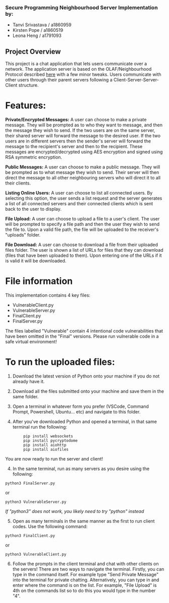### Secure Programming Neighbourhood Server Implementation by:
- Tanvi Srivastava / a1860959
- Kirsten Pope / a1860519
- Leona Heng / a1791093

## Project Overview
This project is a chat application that lets users communicate over a network. The application server is based on the OLAF/Neighbourhood Protocol described [here](https://github.com/xvk-64/2024-secure-programming-protocol/blob/main/readme.md) with a few minor tweaks. Users communicate with other users through their parent servers following a Client-Server-Server-Client structure.

# Features:
**Private/Encrypted Messages:**
A user can choose to make a private message. They will be prompted as to who they want to message, and then the message they wish to send. If the two users are on the same server, their shared server will forward the message to the desired user. If the two users are in different servers then the sender's server will forward the message to the recipient's server and then to the recipient. These messages are encrypted/decrypted using AES encryption and signed using RSA symmetric encryption.

**Public Messages:** 
A user can choose to make a public message. They will be prompted as to what message they wish to send. Their server will then direct the message to all other neighbouring servers who will direct it to all their clients.

**Listing Online Users:** 
A user can choose to list all connected users. By selecting this option, the user sends a list request and the server generates a list of all connected servers and their connected clients which is sent back to the user to display.

**File Upload:** 
A user can choose to upload a file to a user's client. The user will be prompted to specify a file path and then the user they wish to send the file to. Upon a valid file path, the file will be uploaded to the receiver's "uploads" folder.

**File Download:** 
A user can choose to download a file from their uploaded files folder. The user is shown a list of URLs for files that they can download (files that have been uploaded to them). Upon entering one of the URLs if it is valid it will be downloaded.

# File information
This implementation contains 4 key files: 
- VulnerableClient.py
- VulnerableServer.py
- FinalClient.py
- FinalServer.py

The files labelled "Vulnerable" contain 4 intentional code vulnerabilities that have been omitted in the "Final" versions. Please run vulnerable code in a safe virtual environment!

# To run the uploaded files:

1. Download the latest version of Python onto your machine if you do not already have it.

2. Download all the files submitted onto your machine and save them in the same folder.

2. Open a terminal in whatever form you prefer (VSCode, Command Prompt, Powershell, Ubuntu... etc) and navigate to this folder.

3. After you've downloaded Python and opened a terminal, in that same terminal run the following:
```
        pip install websockets
        pip install pycryptodome
        pip install aiohttp
        pip install aiofiles
```
You are now ready to run the server and client!

4. In the same terminal, run as many servers as you desire using the following:
```
python3 FinalServer.py
```
or
```
python3 VulnerableServer.py
```
*If "python3" does not work, you likely need to try "python" instead*

5. Open as many terminals in the same manner as the first to run client codes. Use the following command:
```
python3 FinalClient.py
```
or
```
python3 VulnerableClient.py
```

6. Follow the prompts in the client terminal and chat with other clients on the servers!
   There are two ways to navigate the terminal. Firstly, you can type in the command itself. For example type "Send Private Message" into the terminal for private chatting. Alternatively, you can type in and enter where the command is on the list. For example, "File Upload" is 4th on the commands list so to do this you would type in the number "4".



